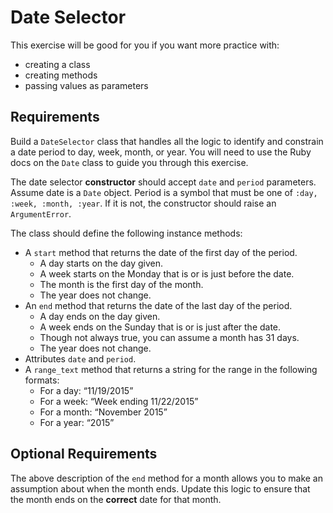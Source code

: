 # Date Selector

This exercise will be good for you if you want more practice with:
- creating a class
- creating methods
- passing values as parameters

## Requirements
Build a `DateSelector` class that handles all the logic to identify and constrain a date period to day, week, month, or year. You will need to use the Ruby docs on the `Date` class to guide you through this exercise.

The date selector **constructor** should accept `date` and `period` parameters. Assume date is a `Date` object. Period is a symbol that must be one of `:day, :week, :month, :year`. If it is not, the constructor should raise an `ArgumentError`.

The class should define the following instance methods:
- A `start` method that returns the date of the first day of the period.
  - A day starts on the day given.
  - A week starts on the Monday that is or is just before the date.
  - The month is the first day of the month.
  - The year does not change.
- An `end` method that returns the date of the last day of the period.
  - A day ends on the day given.
  - A week ends on the Sunday that is or is just after the date.
  - Though not always true, you can assume a month has 31 days.
  - The year does not change.
- Attributes `date` and `period`.
- A `range_text` method that returns a string for the range in the following formats:
    - For a day: “11/19/2015”
    - For a week: “Week ending 11/22/2015”
    - For a month: “November 2015”
    - For a year: “2015”

## Optional Requirements
The above description of the `end` method for a month allows you to make an assumption about when the month ends. Update this logic to ensure that the month ends on the **correct** date for that month.
